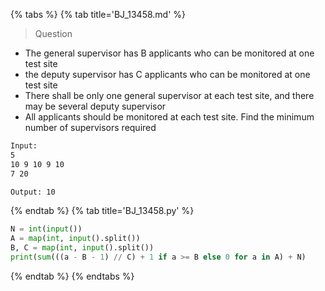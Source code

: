 {% tabs %}
{% tab title='BJ_13458.md' %}

> Question

* The general supervisor has B applicants who can be monitored at one test site
* the deputy supervisor has C applicants who can be monitored at one test site
* There shall be only one general supervisor at each test site, and there may be several deputy supervisor
* All applicants should be monitored at each test site. Find the minimum number of supervisors required

```txt
Input:
5
10 9 10 9 10
7 20

Output: 10
```

{% endtab %}
{% tab title='BJ_13458.py' %}

```py
N = int(input())
A = map(int, input().split())
B, C = map(int, input().split())
print(sum(((a - B - 1) // C) + 1 if a >= B else 0 for a in A) + N)
```

{% endtab %}
{% endtabs %}
